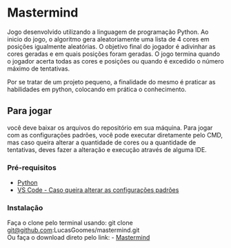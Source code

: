 # Mastermind
Jogo desenvolvido utilizando a linguagem de programação Python. Ao inicio do jogo, o algoritmo gera aleatoriamente uma lista de 4 cores em posições igualmente aleatórias. O objetivo final do jogador é adivinhar as cores geradas e em quais posições foram geradas. O jogo termina quando o jogador acerta todas as cores e posições ou quando é excedido o número máximo de tentativas.

Por se tratar de um projeto pequeno, a finalidade do mesmo é praticar as habilidades em python, colocando em prática o conhecimento.

## Para jogar

você deve baixar os arquivos do repositório em sua máquina. Para jogar com as configurações padrões, você pode executar diretamente pelo CMD, mas caso queira alterar a quantidade de cores
ou a quantidade de tentativas, deves fazer a alteração e execução através de alguma IDE.

### Pré-requisitos


- [Python](https://www.python.org/)
- [VS Code - Caso queira alterar as configurações padrões](https://code.visualstudio.com/)

### Instalação

Faça o clone pelo terminal usando:
    git clone git@github.com:LucasGoomes/mastermind.git <br>
Ou faça o download direto pelo link:
    - [Mastermind](https://github.com/LucasGoomes/mastermind/archive/refs/heads/main.zip)
